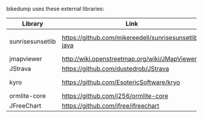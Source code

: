 bikedump uses these external libraries:

| Library          | Link                                                 | License                          |      
|------------------|------------------------------------------------------|----------------------------------|
| sunrisesunsetlib | https://github.com/mikereedell/sunrisesunsetlib-java | [Apache 2.0](Apache 2.0/LICENSE) |
| jmapviewer       | http://wiki.openstreetmap.org/wiki/JMapViewer        | GPL                              |         
| JStrava          | https://github.com/dustedrob/JStrava                 | MIT                              |         
| kyro             | https://github.com/EsotericSoftware/kryo             | BSD-3-Clause                     | 
| ormlite-core     | https://github.com/j256/ormlite-core                 | ISC                              |          
| JFreeChart       | https://github.com/jfree/jfreechart                  | LGPL-2.1                         |     



